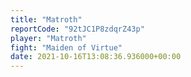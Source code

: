 ```yaml
---
title: "Matroth"
reportCode: "92tJC1P8zdqrZ43p"
player: "Matroth"
fight: "Maiden of Virtue"
date: 2021-10-16T13:08:36.936000+00:00
---
```

